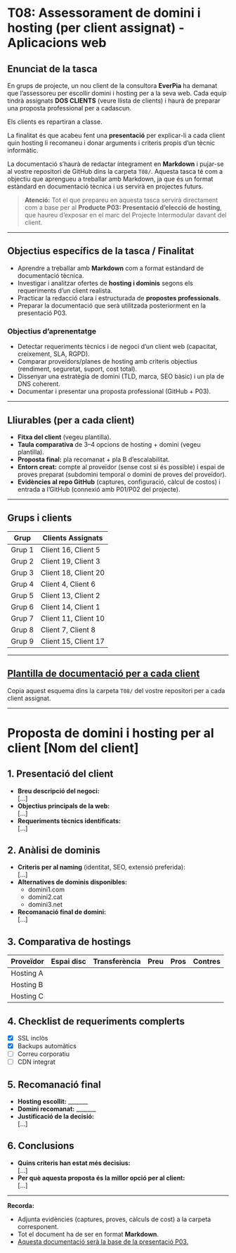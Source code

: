 # T08: Assessorament de domini i hosting (per client assignat) - Aplicacions web

## Enunciat de la tasca

En grups de projecte, un nou client de la consultora **EverPia** ha demanat que l’assessoreu per escollir domini i hosting per a la seva web. Cada equip tindrà assignats **DOS CLIENTS** (veure llista de clients) i haurà de preparar una proposta professional per a cadascun.

Els clients es repartiran a classe.

La finalitat és que acabeu fent una **presentació** per explicar-li a cada client quin hosting li recomaneu i donar arguments i criteris propis d’un tècnic informàtic.

La documentació s’haurà de redactar íntegrament en **Markdown** i pujar-se al vostre repositori de GitHub dins la carpeta `T08/`. Aquesta tasca té com a objectiu que aprengueu a treballar amb Markdown, ja que és un format estàndard en documentació tècnica i us servirà en projectes futurs.

> **Atenció:** Tot el que prepareu en aquesta tasca servirà directament com a base per al **Producte P03: Presentació d’elecció de hosting**, que haureu d’exposar en el marc del Projecte Intermodular davant del client.

---

## Objectius específics de la tasca / Finalitat

- Aprendre a treballar amb **Markdown** com a format estàndard de documentació tècnica.
- Investigar i analitzar ofertes de **hosting i dominis** segons els requeriments d’un client realista.
- Practicar la redacció clara i estructurada de **propostes professionals**.
- Preparar la documentació que serà utilitzada posteriorment en la presentació P03.

### Objectius d’aprenentatge

- Detectar requeriments tècnics i de negoci d’un client web (capacitat, creixement, SLA, RGPD).
- Comparar proveïdors/planes de hosting amb criteris objectius (rendiment, seguretat, suport, cost total).
- Dissenyar una estratègia de domini (TLD, marca, SEO bàsic) i un pla de DNS coherent.
- Documentar i presentar una proposta professional (GitHub + P03).

---

## Lliurables (per a cada client)

- **Fitxa del client** (vegeu plantilla).
- **Taula comparativa** de 3–4 opcions de hosting + domini (vegeu plantilla).
- **Proposta final:** pla recomanat + pla B d’escalabilitat.
- **Entorn creat:** compte al proveïdor (sense cost si és possible) i espai de proves preparat (subdomini temporal o domini de proves del proveïdor).
- **Evidències al repo GitHub** (captures, configuració, càlcul de costos) i entrada a l’GitHub (connexió amb P01/P02 del projecte).

---

## Grups i clients

| Grup  | Clients Assignats    |
|-------|----------------------|
| Grup 1 | Client 16, Client 5  |
| Grup 2 | Client 19, Client 3  |
| Grup 3 | Client 18, Client 20 |
| Grup 4 | Client 4, Client 6   |
| Grup 5 | Client 13, Client 2  |
| Grup 6 | Client 14, Client 1  |
| Grup 7 | Client 11, Client 10 |
| Grup 8 | Client 7, Client 8   |
| Grup 9 | Client 15, Client 17 |

---

## [Plantilla de documentació per a cada client](https://docs.google.com/spreadsheets/d/1VQAIabEeYRtMsLjFhkIWd8ewPZLBsxJYUa5aygomiY4/edit?gid=0#gid=0)

Copia aquest esquema dins la carpeta `T08/` del vostre repositori per a cada client assignat.

---

# Proposta de domini i hosting per al client [Nom del client]

## 1. Presentació del client
- **Breu descripció del negoci:**  
  \[...\]
- **Objectius principals de la web:**  
  \[...\]
- **Requeriments tècnics identificats:**  
  \[...\]

## 2. Anàlisi de dominis
- **Criteris per al naming** (identitat, SEO, extensió preferida):  
  \[...\]
- **Alternatives de dominis disponibles:**  
  - domini1.com
  - domini2.cat
  - domini3.net
- **Recomanació final de domini:**  
  \[...\]

## 3. Comparativa de hostings

| Proveïdor | Espai disc | Transferència | Preu | Pros | Contres |
|-----------|------------|---------------|------|------|---------|
| Hosting A |            |               |      |      |         |
| Hosting B |            |               |      |      |         |
| Hosting C |            |               |      |      |         |

## 4. Checklist de requeriments complerts

- [x] SSL inclòs
- [x] Backups automàtics
- [ ] Correu corporatiu
- [ ] CDN integrat

## 5. Recomanació final

- **Hosting escollit:** _______
- **Domini recomanat:** _______
- **Justificació de la decisió:**  
  \[...\]

## 6. Conclusions

- **Quins criteris han estat més decisius:**  
  \[...\]
- **Per què aquesta proposta és la millor opció per al client:**  
  \[...\]

---

**Recorda:**  
- Adjunta evidències (captures, proves, càlculs de cost) a la carpeta corresponent.
- Tot el document ha de ser en format **Markdown**.
- [Aquesta documentació serà la base de la presentació P03.](https://docs.google.com/spreadsheets/d/1VQAIabEeYRtMsLjFhkIWd8ewPZLBsxJYUa5aygomiY4/edit?usp=sharing)
